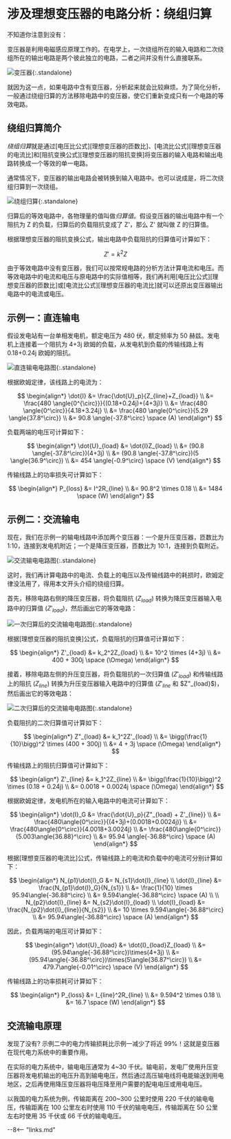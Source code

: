 # 涉及理想变压器的电路分析：绕组归算

不知道你注意到没有：

变压器是利用电磁感应原理工作的。在电学上，一次绕组所在的输入电路和二次绕组所在的输出电路是两个彼此独立的电路，二者之间并没有什么直接联系。

![变压器](https://pic4.zhimg.com/v2-d8f806ed7d26f4f2598e4ea32c8a7343_1440w.jpg "变压器"){:.standalone}

就因为这一点，如果电路中含有变压器，分析起来就会比较麻烦。为了简化分析，一般通过绕组归算的方法移除电路中的变压器，使它们重新变成只有一个电路的等效电路。

## 绕组归算简介

*绕组归算*就是通过[电压比公式][理想变压器的匝数比]、[电流比公式][理想变压器的电流比]和[阻抗变换公式][理想变压器的阻抗变换]将变压器的输入电路和输出电路转换成一个等效的单一电路。

通常情况下，变压器的输出电路会被转换到输入电路中。也可以说成是，将二次绕组归算到一次绕组。

![绕组归算](https://picx.zhimg.com/v2-815a01c66aa9ffbce2eb3ed3a4ef9149_1440w.jpg "绕组归算"){:.standalone}

归算后的等效电路中，各物理量的值叫做*归算值*。假设变压器的输出电路中有一个阻抗为 Z 的负载，归算后的负载阻抗变成了 Z'，那么 Z' 就叫做 Z 的归算值。

根据理想变压器的阻抗变换公式，输出电路中负载阻抗的归算值可计算如下：

$$
\begin{equation*}
  Z' = k^2Z
\end{equation*}
$$

由于等效电路中没有变压器，我们可以按常规电路的分析方法计算电流和电压。而等效电路中的电流和电压与原电路中的实际值相等，我们再利用[电压比公式][理想变压器的匝数比]或[电流比公式][理想变压器的电流比]就可以还原出变压器输出电路中的电流或电压。

## 示例一：直连输电

假设发电站有一台单相发电机，额定电压为 480 伏，额定频率为 50 赫兹。发电机上连接着一个阻抗为 4+3j 欧姆的负载，从发电机到负载的传输线路上有 0.18+0.24j 欧姆的阻抗。

![直连输电电路图](https://pic3.zhimg.com/v2-5cb0edb16fedd0d313aa5457518f91ca_1440w.jpg "直连输电电路图"){:.standalone}

根据欧姆定律，该线路上的电流为：

$$
\begin{align*}
  \dot{I} &= \frac{\dot{U}_p}{Z_{line}+Z_{load}} \\
    &= \frac{480 \angle{0^{\circ}}}{(0.18+0.24j)+(4+3j)} \\
    &= \frac{480 \angle{0^\circ}}{4.18+3.24j} \\
    &= \frac{480 \angle{0^\circ}}{5.29 \angle{37.8^\circ}} \\
    &= 90.8 \angle{-37.8^\circ} \space (A)
\end{align*}
$$

负载两端的电压可计算如下：

$$
\begin{align*}
  \dot{U}_{load} &= \dot{I}Z_{load} \\
           &= (90.8 \angle{-37.8^\circ})(4+3j) \\
           &= (90.8 \angle{-37.8^\circ})(5 \angle{36.9^\circ}) \\
           &= 454 \angle{-0.9^\circ} \space (V)
\end{align*}
$$

传输线路上的功率损失可计算如下：

$$
\begin{align*}
  P_{loss} &= I^2R_{line} \\
           &= 90.8^2 \times 0.18 \\
           &= 1484 \space (W)
\end{align*}
$$

## 示例二：交流输电

现在，我们在示例一的输电线路中添加两个变压器：一个是升压变压器，匝数比为 1:10，连接到发电机附近；一个是降压变压器，匝数比为 10:1，连接到负载附近。

![交流输电电路图](https://pic4.zhimg.com/v2-7ab16f75b41ce1b9643c8dc19d0aba4d_1440w.jpg "交流输电电路图"){:.standalone}

这时，我们再计算电路中的电流、负载上的电压以及传输线路中的耗损时，欧姆定律没法用了，得用本文开头介绍的绕组归算。

首先，移除电路右侧的降压变压器，将负载阻抗 ($Z_{load}$) 转换为降压变压器输入电路中的归算值 ($Z'_{load}$)，然后画出它的等效电路：

![一次归算后的交流输电电路图](https://pic4.zhimg.com/v2-9eb3cbd48ba98f3390e9f1bbc0526073_1440w.jpg "一次归算后的交流输电电路图"){:.standalone}

根据[理想变压器的阻抗变换]公式，负载阻抗的归算值可计算如下：

$$
\begin{align*}
  Z'_{load} &= k_2^2Z_{load} \\
            &= 10^2 \times (4+3j) \\
            &= 400 + 300j \space (\Omega)
\end{align*}
$$

接着，移除电路左侧的升压变压器，将负载阻抗的一次归算值 ($Z'_{load}$) 和传输线路上的阻抗 ($Z_{line}$) 转换为升压变压器输入电路中的归算值 ($Z'_{line}$ 和 $Z"_{load}$)，然后画出它的等效电路：

![二次归算后的交流输电电路图](https://pic4.zhimg.com/v2-1cd63b0c18ea0f55a478d3cce21fc58b_1440w.jpg "二次归算后的交流输电电路图"){:.standalone}

负载阻抗的二次归算值可计算如下：

$$
\begin{align*}
  Z"_{load} &= k_1^2Z'_{load} \\
            &= \bigg(\frac{1}{10}\bigg)^2 \times (400 + 300j) \\
            &= 4 + 3j \space (\Omega)
\end{align*}
$$

传输线路上的阻抗归算值可计算如下：

$$
\begin{align*}
  Z'_{line} &= k_1^2Z_{line} \\
            &= \bigg(\frac{1}{10}\bigg)^2 \times (0.18 + 0.24j) \\
            &= 0.0018 + 0.0024j \space (\Omega)
\end{align*}
$$

根据欧姆定律，发电机所在的输入电路中的电流可计算如下：

$$
  \begin{align*}
    \dot{I}_G &= \frac{\dot{U}_p}{Z"_{load} + Z'_{line}} \\
              &= \frac{480\angle{0^\circ}}{(4+3j)+(0.0018+0.0024j)} \\
              &= \frac{480\angle{0^\circ}}{4.0018+3.0024j} \\
              &= \frac{480\angle{0^\circ}}{5.003\angle{36.88}^\circ} \\
              &= 95.94 \angle{-36.88^\circ} \space (A)
  \end{align*}
$$

根据[理想变压器的电流比]公式，传输线路上的电流和负载中的电流可分别计算如下：

$$
  \begin{align*}
    N_{p1}\dot{I}_G &= N_{s1}\dot{I}_{line} \\
    \dot{I}_{line} &= \frac{N_{p1}\dot{I}_G}{N_{s1}} \\
                   &= \frac{1}{10} \times 95.94\angle{-36.88^\circ} \\
                   &= 9.594\angle{-36.88^\circ} \space (A) \\
\\
N_{p2}\dot{I}_{line} &= N_{s2}\dot{I}_{load} \\
    \dot{I}_{load} &= \frac{N_{p2}\dot{I}_{line}}{N_{s2}} \\
                   &= 10 \times 9.594\angle{-36.88^\circ} \\
                   &= 95.94\angle{-36.88^\circ} \space (A)
  \end{align*}
$$

因此，负载两端的电压可计算如下：

$$
  \begin{align*}
    \dot{U}_{load} &= \dot{I}_{load}Z_{load} \\
                   &= (95.94\angle{-36.88^\circ})\times(4+3j) \\
                   &= (95.94\angle{-36.88^\circ})\times(5\angle{36.87^\circ}) \\
                   &= 479.7\angle{-0.01^\circ} \space (V)
  \end{align*}
$$

传输线路上的功率损耗可计算如下：

$$
  \begin{align*}
    P_{loss} &= I_{line}^2R_{line} \\
             &= 9.594^2 \times 0.18 \\
             &= 16.7 \space (W)
  \end{align*}
$$

## 交流输电原理

发现了没有? 示例二中的电力传输损耗比示例一减少了将近 99%！这就是变压器在现代电力系统中的重要作用。

在实际的电力系统中，输电电压通常为 4~30 千伏。输电前，发电厂使用升压变压器将发电机输出的电压升高到输电电压，然后通过高压输电线将电能输送到用电地区，之后再使用降压变压器将电压降至用户需要的配电电压或用电电压。

以我国的电力系统为例，传输距离在 200~300 公里时使用 220 千伏的输电电压，传输距离在 100 公里左右时使用 110 千伏的输电电压，传输距离在 50 公里左右时使用 35 千伏或 66 千伏的输电电压。

--8<-- "links.md"
